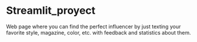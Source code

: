 # Streamlit_proyect
Web page where you can find the perfect influencer by just texting your favorite style, magazine, color, etc. with feedback and statistics about them.
